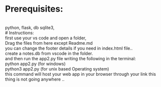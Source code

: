 # Prerequisites:
<br>
python,
flask,
db sqlite3,<br>
# Instructions:
<br>
first use your vs code and open a folder,<br>
Drag the files from here except Readme.md<br>
you can change the footer details if you need in index.html file..<br>
create a notes.db from vscode in the folder.<br>
and then run the app2.py file writing the following in the terminal:<br>
python app2.py (for windows)<br>
python3 app2.py (for unix based Operating system)<br>
this command will host your web app in your browser through your link this thing is not going anywhere ..
